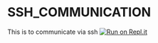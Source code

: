 # SSH_COMMUNICATION
This is to communicate via ssh
[![Run on Repl.it](https://repl.it/badge/github/bily-101/SSH_COMMUNICATION)](https://repl.it/github/bily-101/SSH_COMMUNICATION)